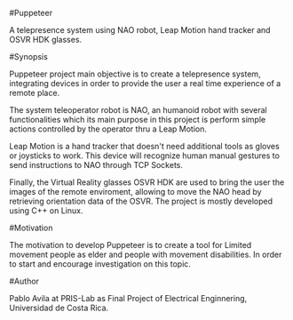 #Puppeteer

A telepresence system using NAO robot, Leap Motion hand tracker and OSVR HDK glasses.

#Synopsis

Puppeteer project main objective is to create a telepresence system, integrating devices in order to provide the user a real time experience of a remote place.

The system teleoperator robot is NAO, an humanoid robot with several functionalities which its main purpose in this project is perform simple actions controlled by the operator thru a Leap Motion.

Leap Motion is a hand tracker that doesn't need additional tools as gloves or joysticks to work. This device will recognize human manual gestures to send instructions to NAO through TCP Sockets.

Finally, the Virtual Reality glasses OSVR HDK are used to bring the user the images of the remote enviroment, allowing to move the NAO head by retrieving orientation data of the OSVR. The project is mostly developed using C++ on Linux.

#Motivation

The motivation to develop Puppeteer is to create a tool for Limited movement people as elder and people with movement disabilities. In order to start and encourage investigation on this topic.

#Author

Pablo Avila at PRIS-Lab as Final Project of Electrical Enginnering, Universidad de Costa Rica.

